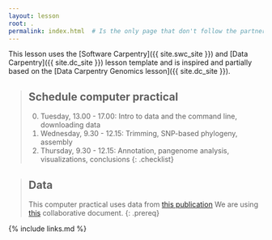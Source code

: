 ```yaml
---
layout: lesson
root: .
permalink: index.html  # Is the only page that don't follow the partner /:path/index.html
---
```


This lesson uses the
[Software Carpentry]({{ site.swc_site }}) and
[Data Carpentry]({{ site.dc_site }}) lesson template and is inspired
and partially based on the [Data Carpentry Genomics lesson]({{ site.dc_site }}).


> ## Schedule computer practical
>
> 0.  Tuesday, 13.00 - 17.00: Intro to data and the command line, downloading data
> 1.  Wednesday, 9.30 - 12.15: Trimming, SNP-based phylogeny, assembly
> 2.  Thursday, 9.30 - 12.15: Annotation, pangenome analysis, visualizations, conclusions
{: .checklist}

> ## Data
>
> This computer practical uses data from [this publication](https://bmcinfectdis.biomedcentral.com/articles/10.1186/1471-2334-13-110)
> We are using [this](https://docs.google.com/document/d/19A_srUEBTkP3XOBUIzBwneC6-ORsexMxadwCRaLG_UU/edit?usp=sharing) collaborative document.
{: .prereq}


{% include links.md %}
